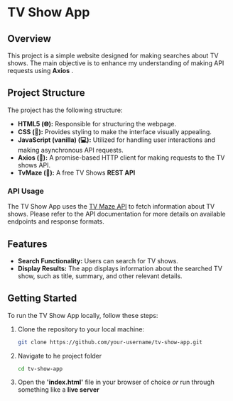 # TV Show App

## Overview

This project is a simple website designed for making searches about TV shows. The main objective is to enhance my understanding of making API requests using **Axios** .

## Project Structure

The project has the following structure:

- **HTML5 (🌐):** Responsible for structuring the webpage.
- **CSS (🎨):** Provides styling to make the interface visually appealing.
- **JavaScript (vanilla) (💻):** Utilized for handling user interactions and making asynchronous API requests.
- **Axios (🚀):** A promise-based HTTP client for making requests to the TV shows API.
- **TvMaze (📡):** A free TV Shows **REST API**

### API Usage

The TV Show App uses the [TV Maze API](https://www.tvmaze.com/api) to fetch information about TV shows. Please refer to the API documentation for more details on available endpoints and response formats.

## Features

- **Search Functionality:** Users can search for TV shows.
- **Display Results:** The app displays information about the searched TV show, such as title, summary, and other relevant details.

## Getting Started

To run the TV Show App locally, follow these steps:

1. Clone the repository to your local machine:

   ```bash
   git clone https://github.com/your-username/tv-show-app.git
   ```

2. Navigate to he project folder
   ```bash
   cd tv-show-app
   ```
3. Open the **'index.html'** file in your browser of choice _or_ run through something like a **live server**
